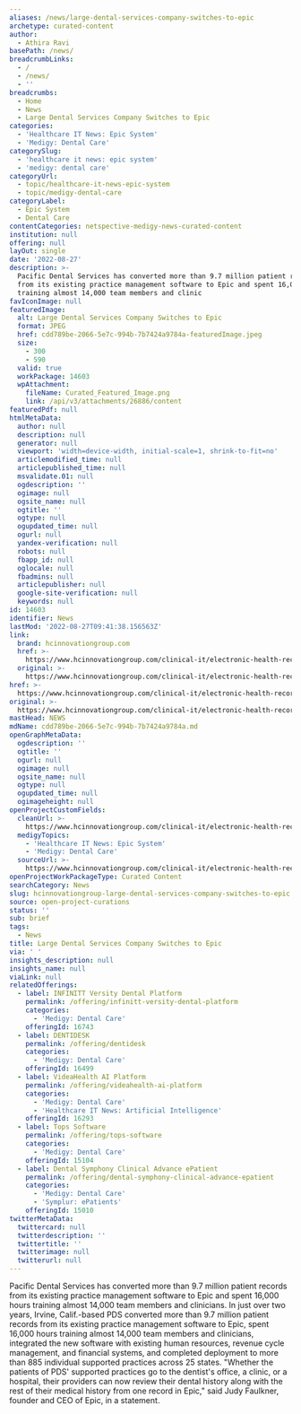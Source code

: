 ```yaml
---
aliases: /news/large-dental-services-company-switches-to-epic
archetype: curated-content
author:
  - Athira Ravi
basePath: /news/
breadcrumbLinks:
  - /
  - /news/
  - ''
breadcrumbs:
  - Home
  - News
  - Large Dental Services Company Switches to Epic
categories:
  - 'Healthcare IT News: Epic System'
  - 'Medigy: Dental Care'
categorySlug:
  - 'healthcare it news: epic system'
  - 'medigy: dental care'
categoryUrl:
  - topic/healthcare-it-news-epic-system
  - topic/medigy-dental-care
categoryLabel:
  - Epic System
  - Dental Care
contentCategories: netspective-medigy-news-curated-content
institution: null
offering: null
layOut: single
date: '2022-08-27'
description: >-
  Pacific Dental Services has converted more than 9.7 million patient records
  from its existing practice management software to Epic and spent 16,000 hours
  training almost 14,000 team members and clinic
favIconImage: null
featuredImage:
  alt: Large Dental Services Company Switches to Epic
  format: JPEG
  href: cdd789be-2066-5e7c-994b-7b7424a9784a-featuredImage.jpeg
  size:
    - 300
    - 590
  valid: true
  workPackage: 14603
  wpAttachment:
    fileName: Curated_Featured_Image.png
    link: /api/v3/attachments/26886/content
featuredPdf: null
htmlMetaData:
  author: null
  description: null
  generator: null
  viewport: 'width=device-width, initial-scale=1, shrink-to-fit=no'
  articlemodified_time: null
  articlepublished_time: null
  msvalidate.01: null
  ogdescription: ''
  ogimage: null
  ogsite_name: null
  ogtitle: ''
  ogtype: null
  ogupdated_time: null
  ogurl: null
  yandex-verification: null
  robots: null
  fbapp_id: null
  oglocale: null
  fbadmins: null
  articlepublisher: null
  google-site-verification: null
  keywords: null
id: 14603
identifier: News
lastMod: '2022-08-27T09:41:38.156563Z'
link:
  brand: hcinnovationgroup.com
  href: >-
    https://www.hcinnovationgroup.com/clinical-it/electronic-health-record-electronic-medical-record-ehr-emr/news/21278510/large-dental-services-company-switches-to-epic
  original: >-
    https://www.hcinnovationgroup.com/clinical-it/electronic-health-record-electronic-medical-record-ehr-emr/news/21278510/large-dental-services-company-switches-to-epic
href: >-
  https://www.hcinnovationgroup.com/clinical-it/electronic-health-record-electronic-medical-record-ehr-emr/news/21278510/large-dental-services-company-switches-to-epic
original: >-
  https://www.hcinnovationgroup.com/clinical-it/electronic-health-record-electronic-medical-record-ehr-emr/news/21278510/large-dental-services-company-switches-to-epic
mastHead: NEWS
mdName: cdd789be-2066-5e7c-994b-7b7424a9784a.md
openGraphMetaData:
  ogdescription: ''
  ogtitle: ''
  ogurl: null
  ogimage: null
  ogsite_name: null
  ogtype: null
  ogupdated_time: null
  ogimageheight: null
openProjectCustomFields:
  cleanUrl: >-
    https://www.hcinnovationgroup.com/clinical-it/electronic-health-record-electronic-medical-record-ehr-emr/news/21278510/large-dental-services-company-switches-to-epic
  medigyTopics:
    - 'Healthcare IT News: Epic System'
    - 'Medigy: Dental Care'
  sourceUrl: >-
    https://www.hcinnovationgroup.com/clinical-it/electronic-health-record-electronic-medical-record-ehr-emr/news/21278510/large-dental-services-company-switches-to-epic
openProjectWorkPackageType: Curated Content
searchCategory: News
slug: hcinnovationgroup-large-dental-services-company-switches-to-epic
source: open-project-curations
status: ''
sub: brief
tags:
  - News
title: Large Dental Services Company Switches to Epic
via: ' '
insights_description: null
insights_name: null
viaLink: null
relatedOfferings:
  - label: INFINITT Versity Dental Platform
    permalink: /offering/infinitt-versity-dental-platform
    categories:
      - 'Medigy: Dental Care'
    offeringId: 16743
  - label: DENTIDESK
    permalink: /offering/dentidesk
    categories:
      - 'Medigy: Dental Care'
    offeringId: 16499
  - label: VideaHealth AI Platform
    permalink: /offering/videahealth-ai-platform
    categories:
      - 'Medigy: Dental Care'
      - 'Healthcare IT News: Artificial Intelligence'
    offeringId: 16293
  - label: Tops Software
    permalink: /offering/tops-software
    categories:
      - 'Medigy: Dental Care'
    offeringId: 15104
  - label: Dental Symphony Clinical Advance ePatient
    permalink: /offering/dental-symphony-clinical-advance-epatient
    categories:
      - 'Medigy: Dental Care'
      - 'Symplur: ePatients'
    offeringId: 15010
twitterMetaData:
  twittercard: null
  twitterdescription: ''
  twittertitle: ''
  twitterimage: null
  twitterurl: null
---
```

<p>Pacific Dental Services has converted more than 9.7 million patient records from its existing practice management software to Epic and spent 16,000 hours training almost 14,000 team members and clinicians. In just over two years, Irvine, Calif.-based PDS converted more than 9.7 million patient records from its existing practice management software to Epic, spent 16,000 hours training almost 14,000 team members and clinicians, integrated the new software with existing human resources, revenue cycle management, and financial systems, and completed deployment to more than 885 individual supported practices across 25 states. "Whether the patients of PDS' supported practices go to the dentist's office, a clinic, or a hospital, their providers can now review their dental history along with the rest of their medical history from one record in Epic," said Judy Faulkner, founder and CEO of Epic, in a statement.</p>